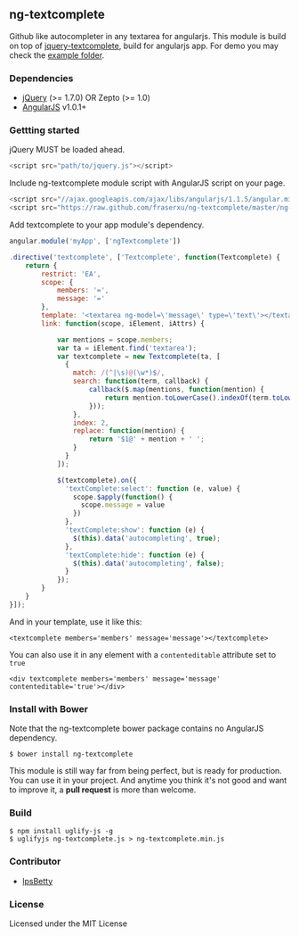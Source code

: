 ## ng-textcomplete

Github like autocompleter in any textarea for angularjs. This module is build on top of [jquery-textcomplete](https://github.com/yuku-t/jquery-textcomplete), build for angularjs app. For demo you may check the [example folder](https://github.com/fraserxu/ng-textcomplete/tree/master/example).

### Dependencies

* [jQuery](http://jquery.com) (>= 1.7.0) OR Zepto (>= 1.0)
* [AngularJS](http://angularjs.org) v1.0.1+


### Gettting started

jQuery MUST be loaded ahead.

```javascript
<script src="path/to/jquery.js"></script>
```

Include ng-textcomplete module script with AngularJS script on your page.

```javascript
<script src="//ajax.googleapis.com/ajax/libs/angularjs/1.1.5/angular.min.js"></script>
<script src="https://raw.github.com/fraserxu/ng-textcomplete/master/ng-textcomplete.js"></script>
```

Add textcomplete to your app module's dependency.

```javascript
angular.module('myApp', ['ngTextcomplete'])

.directive('textcomplete', ['Textcomplete', function(Textcomplete) {
    return {
        restrict: 'EA',
        scope: {
            members: '=',
            message: '='
        },
        template: '<textarea ng-model=\'message\' type=\'text\'></textarea>',
        link: function(scope, iElement, iAttrs) {

            var mentions = scope.members;
            var ta = iElement.find('textarea');
            var textcomplete = new Textcomplete(ta, [
              {
                match: /(^|\s)@(\w*)$/,
                search: function(term, callback) {
                    callback($.map(mentions, function(mention) {
                        return mention.toLowerCase().indexOf(term.toLowerCase()) === 0 ? mention : null;
                    }));
                },
                index: 2,
                replace: function(mention) {
                    return '$1@' + mention + ' ';
                }
              }
            ]);

            $(textcomplete).on({
              'textComplete:select': function (e, value) {
                scope.$apply(function() {
                  scope.message = value
                })
              },
              'textComplete:show': function (e) {
                $(this).data('autocompleting', true);
              },
              'textComplete:hide': function (e) {
                $(this).data('autocompleting', false);
              }
            });
        }
    }
}]);
```

And in your template, use it like this:
```
<textcomplete members='members' message='message'></textcomplete>
```

You can also use it in any element with a `contenteditable` attribute set to `true`
```
<div textcomplete members='members' message='message' contenteditable='true'></div>
```


### Install with Bower

Note that the ng-textcomplete bower package contains no AngularJS dependency.

`$ bower install ng-textcomplete`

This module is still way far from being perfect, but is ready for production.
You can use it in your project. And anytime you think it's not good and want to
improve it, a **pull request** is more than welcome.

### Build
```
$ npm install uglify-js -g
$ uglifyjs ng-textcomplete.js > ng-textcomplete.min.js
```

### Contributor
* [lpsBetty](https://github.com/lpsBetty)

### License

Licensed under the MIT License
